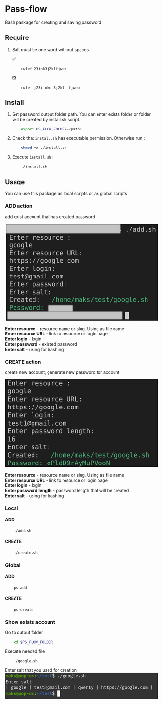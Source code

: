 # Pass-flow
Bash paskage for creating and saving password

## Require
1. Salt must be one word without spaces    
    
    :white_check_mark: 
    ```
        rwfefj23iok3j2klfjweo
    ```    
    :negative_squared_cross_mark:    
    ```
        rwfe fj23i okc 3j2kl  fjweo
    ```  
## Install
1. Set password output folder path. You can enter exists folder or folder will be created by install.sh script. 
    ```bash
        export PS_FLOW_FOLDER=<path>
    ```
2. Check that ``` install.sh ``` has executable permission. Otherwise run :   
    ```bash
        chmod +x ./install.sh
    ```

3.  Execute ``` install.sh ``` :   
    ```bash
        ./install.sh
    ```    
## Usage 
You can use this package as local scripts or as global scripts    
### ADD action 
add exist account that has created password    

![Add action](./images/addaction.png?raw=true "Add action")     

__Enter resource__ - resource name or slug. Using as file name    
__Enter resource URL__ - link to resource or login page    
__Enter login__ - login    
__Enter password__ - existed password    
__Enter salt__ - using for hashing  

### CREATE action 
create new account, generate new password for account    

![Create action](./images/createaction.png?raw=true "Create action")     

__Enter resource__ - resource name or slug. Using as file name    
__Enter resource URL__ - link to resource or login page    
__Enter login__ - login    
__Enter password length__ - password length that will be created   
__Enter salt__ - using for hashing  


### Local
#### ADD
```bash
    ./add.sh 
```
#### CREATE
```bash
    ./create.sh 
```

### Global
#### ADD
```bash
    ps-add 
```
#### CREATE
```bash
    ps-create
```

### Show exists account
Go to output folder
```bash 
    cd $PS_FLOW_FOLDER
```
Execute needed file
```bash
    ./google.sh
```
Enter salt that you used for creation
![Show action](./images/showaction.png?raw=true "Show action") 